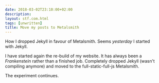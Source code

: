 ```yaml
---
date: 2018-03-02T23:10:00+02:00
description:
layout: stf.com.html
tags: [unwritten]
title: Move my posts to Metalsmith
---
```


How I dropped Jekyll in favour of Metalsmith. Seems <i>yesterday</i> I started with Jekyll.

I have started again the re-build of my website. It has always been a _Frankenstein_ rather than a finished job.
Completely dropped Jekyll (wasn't compiling anymore) and moved to the full-static-full-js Metalsmith.

The experiment continues.
